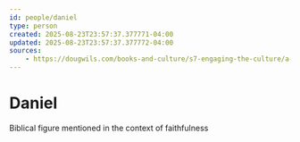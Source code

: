 ```yaml
---
id: people/daniel
type: person
created: 2025-08-23T23:57:37.377771-04:00
updated: 2025-08-23T23:57:37.377772-04:00
sources:
    - https://dougwils.com/books-and-culture/s7-engaging-the-culture/a-mission-to-babylon.html
---
```


# Daniel

Biblical figure mentioned in the context of faithfulness

